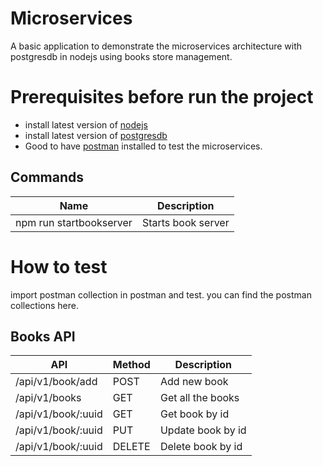 # Microservices 

A basic application to demonstrate the microservices architecture with postgresdb in nodejs using books store management.

# Prerequisites before run the project 
- install latest version of [nodejs](https://nodejs.org/en/download)
- install latest version of [postgresdb](https://www.postgresql.org/download/)
- Good to have [postman](https://www.postman.com/downloads/) installed to test the microservices.

## Commands

| Name | Description |
--- | --- |
| npm run startbookserver| Starts book server|

# How to test
import postman collection in postman and test.
you can find the postman collections here. 
 

## Books API
| API | Method| Description |
|--- | --- |--- |
| /api/v1/book/add |POST| Add new book |
|/api/v1/books|GET|Get all the books|
| /api/v1/book/:uuid |GET| Get book by id |
| /api/v1/book/:uuid |PUT| Update book by id |
| /api/v1/book/:uuid |DELETE| Delete book by id |

